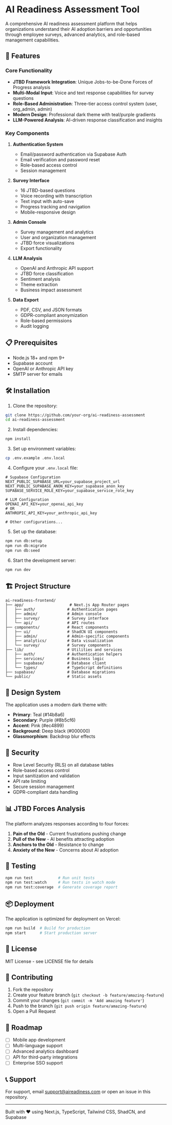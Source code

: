 # AI Readiness Assessment Tool

A comprehensive AI readiness assessment platform that helps organizations understand their AI adoption barriers and opportunities through employee surveys, advanced analytics, and role-based management capabilities.

## 🚀 Features

### Core Functionality
- **JTBD Framework Integration**: Unique Jobs-to-be-Done Forces of Progress analysis
- **Multi-Modal Input**: Voice and text response capabilities for survey questions
- **Role-Based Administration**: Three-tier access control system (user, org_admin, admin)
- **Modern Design**: Professional dark theme with teal/purple gradients
- **LLM-Powered Analysis**: AI-driven response classification and insights

### Key Components
1. **Authentication System**
   - Email/password authentication via Supabase Auth
   - Email verification and password reset
   - Role-based access control
   - Session management

2. **Survey Interface**
   - 16 JTBD-based questions
   - Voice recording with transcription
   - Text input with auto-save
   - Progress tracking and navigation
   - Mobile-responsive design

3. **Admin Console**
   - Survey management and analytics
   - User and organization management
   - JTBD force visualizations
   - Export functionality

4. **LLM Analysis**
   - OpenAI and Anthropic API support
   - JTBD force classification
   - Sentiment analysis
   - Theme extraction
   - Business impact assessment

5. **Data Export**
   - PDF, CSV, and JSON formats
   - GDPR-compliant anonymization
   - Role-based permissions
   - Audit logging

## 📋 Prerequisites

- Node.js 18+ and npm 9+
- Supabase account
- OpenAI or Anthropic API key
- SMTP server for emails

## 🛠️ Installation

1. Clone the repository:
```bash
git clone https://github.com/your-org/ai-readiness-assessment
cd ai-readiness-assessment
```

2. Install dependencies:
```bash
npm install
```

3. Set up environment variables:
```bash
cp .env.example .env.local
```

4. Configure your `.env.local` file:
```env
# Supabase Configuration
NEXT_PUBLIC_SUPABASE_URL=your_supabase_project_url
NEXT_PUBLIC_SUPABASE_ANON_KEY=your_supabase_anon_key
SUPABASE_SERVICE_ROLE_KEY=your_supabase_service_role_key

# LLM Configuration
OPENAI_API_KEY=your_openai_api_key
# OR
ANTHROPIC_API_KEY=your_anthropic_api_key

# Other configurations...
```

5. Set up the database:
```bash
npm run db:setup
npm run db:migrate
npm run db:seed
```

6. Start the development server:
```bash
npm run dev
```

## 🏗️ Project Structure

```
ai-readiness-frontend/
├── app/                    # Next.js App Router pages
│   ├── auth/              # Authentication pages
│   ├── admin/             # Admin console
│   ├── survey/            # Survey interface
│   └── api/               # API routes
├── components/            # React components
│   ├── ui/                # ShadCN UI components
│   ├── admin/             # Admin-specific components
│   ├── analytics/         # Data visualization
│   └── survey/            # Survey components
├── lib/                   # Utilities and services
│   ├── auth/              # Authentication helpers
│   ├── services/          # Business logic
│   ├── supabase/          # Database client
│   └── types/             # TypeScript definitions
├── supabase/              # Database migrations
└── public/                # Static assets
```

## 🎨 Design System

The application uses a modern dark theme with:
- **Primary**: Teal (#14b8a6)
- **Secondary**: Purple (#8b5cf6)
- **Accent**: Pink (#ec4899)
- **Background**: Deep black (#000000)
- **Glassmorphism**: Backdrop blur effects

## 🔐 Security

- Row Level Security (RLS) on all database tables
- Role-based access control
- Input sanitization and validation
- API rate limiting
- Secure session management
- GDPR-compliant data handling

## 📊 JTBD Forces Analysis

The platform analyzes responses according to four forces:

1. **Pain of the Old** - Current frustrations pushing change
2. **Pull of the New** - AI benefits attracting adoption
3. **Anchors to the Old** - Resistance to change
4. **Anxiety of the New** - Concerns about AI adoption

## 🧪 Testing

```bash
npm run test           # Run unit tests
npm run test:watch     # Run tests in watch mode
npm run test:coverage  # Generate coverage report
```

## 📦 Deployment

The application is optimized for deployment on Vercel:

```bash
npm run build  # Build for production
npm start      # Start production server
```

## 📝 License

MIT License - see LICENSE file for details

## 🤝 Contributing

1. Fork the repository
2. Create your feature branch (`git checkout -b feature/amazing-feature`)
3. Commit your changes (`git commit -m 'Add amazing feature'`)
4. Push to the branch (`git push origin feature/amazing-feature`)
5. Open a Pull Request

## 🚀 Roadmap

- [ ] Mobile app development
- [ ] Multi-language support
- [ ] Advanced analytics dashboard
- [ ] API for third-party integrations
- [ ] Enterprise SSO support

## 📞 Support

For support, email support@aireadiness.com or open an issue in this repository.

---

Built with ❤️ using Next.js, TypeScript, Tailwind CSS, ShadCN, and Supabase